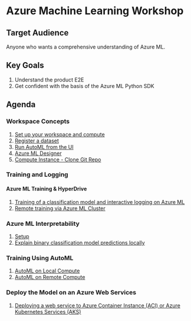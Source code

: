 # Azure Machine Learning Workshop

## Target Audience
Anyone who wants a comprehensive understanding of Azure ML.

## Key Goals
1.	Understand the product E2E
2.	Get confident with the basis of the Azure ML Python SDK

## Agenda

### Workspace Concepts
1. [Set up your workspace and compute](./01-workspace_concepts/01-setup_azure_machine_learning.md)
2. [Register a dataset](./01-workspace_concepts/02-datasets_and_datastores.md)
3. [Run AutoML from the UI](./01-workspace_concepts/03-automated_machine_learning.md)
4. [Azure ML Designer](./01-workspace_concepts/04-azure_ml_designer.md)
1. [Compute Instance - Clone Git Repo](./01-workspace_concepts/05-clone_git_repo.md)


### Training and Logging 

#### Azure ML Training & HyperDrive 

1.	[Training of a classification model and interactive logging on Azure ML](./02-training_and_inference/02.1-aml_training_and_hyperdrive/1-scikit-learn-local-training-on-notebook-plus-aml-ds-and-log/binayclassification-employee-attrition-notebook.ipynb)
2.	[Remote training via Azure ML Cluster](./02-training_and_inference/02.1-aml_training_and_hyperdrive/2-scikit-learn-remote-training-on-aml-compute-plus-hyperdrive/binayclassification-employee-attrition-aml-compute-notebook.ipynb)

### Azure ML Interpretability

1. [Setup](./02-training_and_inference/02.2-aml_interpretability/00-setup.ipynb)
2. [Explain binary classification model predictions locally](./02-training_and_inference/02.2-aml_interpretability/01-explain_model_predictions_locally.ipynb)

### Training Using AutoML

1. [AutoML on Local Compute](./02-training_and_inference/02.3-automl_training/local-compute/01-binay_classification_employee_attrition_autoaml_local_compute.ipynb)
2. [AutoML on Remote Compute](./02-training_and_inference/02.3-automl_training/remote-compute/02-binay_classification_employee_attrition_autoaml_remote_amlcompute.ipynb)

### Deploy the Model on an Azure Web Services

1. [Deploying a web service to Azure Container Instance (ACI) or Azure Kubernetes Services (AKS)](./02-training_and_inference/02.4-model_deployment/01-deploying_a_web_service_to_azure_container_instance.ipynb)
